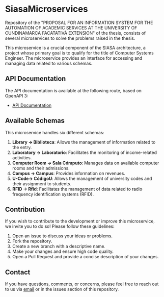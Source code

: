 # SiasaMicroservices
Repository of the "PROPOSAL FOR AN INFORMATION SYSTEM FOR THE AUTOMATION OF ACADEMIC SERVICES AT THE UNIVERSITY OF CUNDINAMARCA FACATATIVÁ EXTENSION" of the thesis, consists of several microservices to solve the problems raised in the thesis.

This microservice is a crucial component of the SIASA architecture, a project whose primary goal is to qualify for the title of Computer Systems Engineer. The microservice provides an interface for accessing and managing data related to various schemas.

## API Documentation

The API documentation is available at the following route, based on OpenAPI 3:

- [API Documentation](/swagger-ui/index.html#/)

## Available Schemas

This microservice handles six different schemas:

1. **Library -> Biblioteca**: Allows the management of information related to the entry.
2. **Laboratory -> Laboratorio**: Facilitates the monitoring of income-related activities.
3. **Computer Room -> Sala Cómputo**: Manages data on available computer rooms and their admissions.
4. **Campus -> Campus**: Provides information on revenues.
5. **U-Code-> CódigoU**: Allows the management of university codes and their assignment to students.
6. **RFID -> Rfid**: Facilitates the management of data related to radio frequency identification systems (RFID).


## Contribution

If you wish to contribute to the development or improve this microservice, we invite you to do so! Please follow these guidelines:

1. Open an issue to discuss your ideas or problems.
2. Fork the repository.
3. Create a new branch with a descriptive name.
4. Make your changes and ensure high code quality.
5. Open a Pull Request and provide a concise description of your changes.

## Contact

If you have questions, comments, or concerns, please feel free to reach out to us via [email](cpujuanpis@gmail.com) or in the issues section of this repository.
